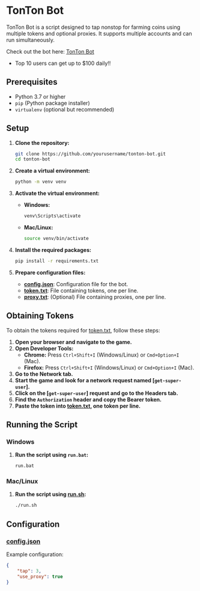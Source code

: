 # TonTon Bot

TonTon Bot is a script designed to tap nonstop for farming coins using multiple tokens and optional proxies. It supports multiple accounts and can run simultaneously.

Check out the bot here: [TonTon Bot](https://t.me/tonton_intract_bot?startapp=eyJyZWZlcnJhbENvZGUiOiJ2UHNCWGgiLCJyZWZlcnJhbFNvdXJjZSI6IlRFTEVHUkFNX01JTklfQVBQIiwicmVmZXJyYWxMaW5rIjoiaHR0cHM6Ly93d3cuaW50cmFjdC5pby90bWEvcmV3YXJkcz90YWI9cmVmZXJyYWxzIn0=&text=Check%20out%20this%20awesome%20mini%20app!)
- Top 10 users can get up to $100 daily!!

## Prerequisites

- Python 3.7 or higher
- `pip` (Python package installer)
- `virtualenv` (optional but recommended)

## Setup

1. **Clone the repository:**

    ```sh
    git clone https://github.com/yourusername/tonton-bot.git
    cd tonton-bot
    ```

2. **Create a virtual environment:**

    ```sh
    python -m venv venv
    ```

3. **Activate the virtual environment:**

    - **Windows:**

        ```bat
        venv\Scripts\activate
        ```

    - **Mac/Linux:**

        ```sh
        source venv/bin/activate
        ```

4. **Install the required packages:**

    ```sh
    pip install -r requirements.txt
    ```

5. **Prepare configuration files:**

    - **[config.json](https://github.com/yanpaing007/TonTonBot/blob/main/config.json)**: Configuration file for the bot.
    - **[token.txt](https://github.com/yanpaing007/TonTonBot/blob/main/token.txt)**: File containing tokens, one per line.
    - **[proxy.txt](https://github.com/yanpaing007/TonTonBot/blob/main/proxy.txt)**: (Optional) File containing proxies, one per line.
## Obtaining Tokens

To obtain the tokens required for [token.txt](https://github.com/yanpaing007/TonTonBot/blob/main/token.txt), follow these steps:

1. **Open your browser and navigate to the game.**
2. **Open Developer Tools:**
    - **Chrome:** Press `Ctrl+Shift+I` (Windows/Linux) or `Cmd+Option+I` (Mac).
    - **Firefox:** Press `Ctrl+Shift+I` (Windows/Linux) or `Cmd+Option+I` (Mac).
3. **Go to the Network tab.**
4. **Start the game and look for a network request named [`get-super-user`].**
5. **Click on the [`get-super-user`] request and go to the Headers tab.**
6. **Find the `Authorization` header and copy the Bearer token.**
7. **Paste the token into [token.txt](), one token per line.**

## Running the Script

### Windows

1. **Run the script using `run.bat`:**

    ```bat
    run.bat
    ```

### Mac/Linux

1. **Run the script using [run.sh]():**

    ```sh
    ./run.sh
    ```

## Configuration

### [config.json]()

Example configuration:

```json
{
    "tap": 3,
    "use_proxy": true
}
